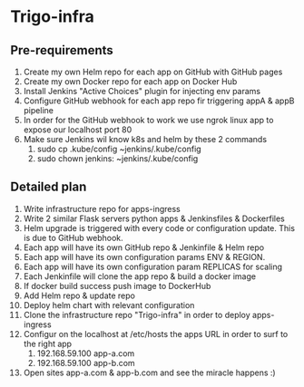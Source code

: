 # Trigo-infra

## Pre-requirements
1) Create my own Helm repo for each app on GitHub with GitHub pages
2) Create my own Docker repo for each app on Docker Hub
3) Install Jenkins "Active Choices" plugin for injecting env params 
4) Configure GitHub webhook for each app repo fir triggering appA & appB pipeline
5) In order for the GitHub webhook to work we use ngrok linux app to expose our localhost port 80
6) Make sure Jenkins wil know k8s and helm by these 2 commands
   1) sudo cp .kube/config ~jenkins/.kube/config
   2) sudo chown jenkins: ~jenkins/.kube/config


## Detailed plan
1) Write infrastructure repo for apps-ingress
2) Write 2 similar Flask servers python apps & Jenkinsfiles & Dockerfiles
3) Helm upgrade is triggered with every code or configuration update.
   This is due to GitHub webhook.
4) Each app will have its own GitHub repo & Jenkinfile & Helm repo
5) Each app will have its own configuration params ENV & REGION. 
6) Each app will have its own configuration param REPLICAS for scaling
7) Each Jenkinfile will clone the app repo & build a docker image
8) If docker build success push image to DockerHub
9) Add Helm repo & update repo
10) Deploy helm chart with relevant configuration 
11) Clone the infrastructure repo "Trigo-infra" in order to deploy apps-ingress
12) Configur on the localhost at /etc/hosts the apps URL in order to surf to the right app
    1) 192.168.59.100	app-a.com
    2) 192.168.59.100	app-b.com
13) Open sites app-a.com & app-b.com and see the miracle happens :)
